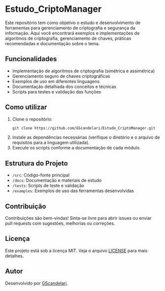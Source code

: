 # Estudo_CriptoManager

Este repositório tem como objetivo o estudo e desenvolvimento de ferramentas para gerenciamento de criptografia e segurança da informação. Aqui você encontrará exemplos e implementações de algoritmos de criptografia, gerenciamento de chaves, práticas recomendadas e documentação sobre o tema.

## Funcionalidades

- Implementação de algoritmos de criptografia (simétrica e assimétrica)
- Gerenciamento seguro de chaves criptográficas
- Exemplos de uso em diferentes linguagens
- Documentação detalhada dos conceitos e técnicas
- Scripts para testes e validação das funções

## Como utilizar

1. Clone o repositório:
   ```bash
   git clone https://github.com/GScandelari/Estudo_CriptoManager.git
   ```
2. Instale as dependências necessárias (verifique o diretório e o arquivo de requisitos para a linguagem utilizada).
3. Execute os scripts conforme a documentação de cada módulo.

## Estrutura do Projeto

- `/src`: Código-fonte principal
- `/docs`: Documentação e materiais de estudo
- `/tests`: Scripts de teste e validação
- `/examples`: Exemplos de uso das ferramentas desenvolvidas

## Contribuição

Contribuições são bem-vindas! Sinta-se livre para abrir issues ou enviar pull requests com sugestões, melhorias ou correções.

## Licença

Este projeto está sob a licença MIT. Veja o arquivo [LICENSE](LICENSE.txt) para mais detalhes.

## Autor

Desenvolvido por [GScandelari](https://github.com/GScandelari).
